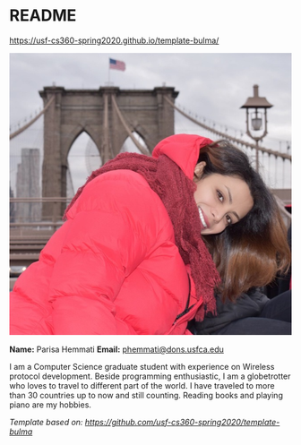 # README

<https://usf-cs360-spring2020.github.io/template-bulma/>

![Profile Image](parisa.jpg)

**Name:** Parisa Hemmati
**Email:** <phemmati@dons.usfca.edu>

I am a Computer Science graduate student with experience on Wireless protocol development. Beside programming enthusiastic, I am a globetrotter who loves to travel to different part of the world. I have traveled to more than 30 countries up to now and still counting. Reading books and playing piano are my hobbies.

*Template based on: <https://github.com/usf-cs360-spring2020/template-bulma>*
